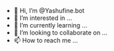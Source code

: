 - 👋 Hi, I’m @Yashufine.bot 
- 👀 I’m interested in ...
- 🌱 I’m currently learning ...
- 💞️ I’m looking to collaborate on ...
- 📫 How to reach me ...

<!---
Yashufine/Yashufinebot is a ✨ special ✨ repository because its `README.md` (this file) appears on your GitHub profile.
You can click the Preview link to take a look at your changes.
--->

